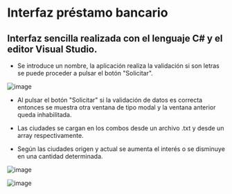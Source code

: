 # Interfaz préstamo bancario

## Interfaz sencilla realizada con el lenguaje C# y el editor Visual Studio.

- Se introduce un nombre, la aplicación realiza la validación si son letras se puede proceder a pulsar el botón "Solicitar".

![image](https://user-images.githubusercontent.com/66112531/186484758-fa126772-a7cf-4915-a5a7-b46576f50969.png)

- Al pulsar el botón "Solicitar" si la validación de datos es correcta entonces se muestra otra ventana de tipo modal y la ventana anterior queda inhabilitada.

- Las ciudades se cargan en los combos desde un archivo .txt y desde un array respectivamente.

- Según las ciudades origen y actual se aumenta el interés o se disminuye en una cantidad determinada.


![image](https://user-images.githubusercontent.com/66112531/186484987-69e431f3-3f93-401e-9f33-9f45f5f4cd9d.png)


![image](https://user-images.githubusercontent.com/66112531/186485033-975c7138-6a6a-438d-a5a6-ec1a09c32f3d.png)
